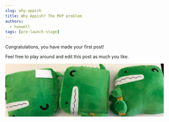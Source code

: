 ```yaml
---
slug: why-appish
title: Why Appish? The MVP problem
authors:
  - haxwell
tags: [pre-launch-stage]
---
```


Congratulations, you have made your first post!

Feel free to play around and edit this post as much you like.

![Docusaurus Plushie](./docusaurus-plushie-banner.jpeg)